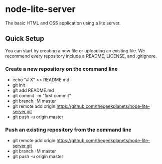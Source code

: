 # node-lite-server
The basic HTML and CSS application using a lite server.

## Quick Setup
You can start by creating a new file or uploading an existing file. We recommend every repository include a README, LICENSE, and .gitignore.

### Create a new repository on the command line
- echo "# X" >> README.md
- git init
- git add README.md
- git commit -m "first commit"
- git branch -M master
- git remote add origin https://github.com/thegeekplanets/node-lite-server.git
- git push -u origin master

### Push an existing repository from the command line
- git remote add origin https://github.com/thegeekplanets/node-lite-server.git
- git branch -M master
- git push -u origin master

